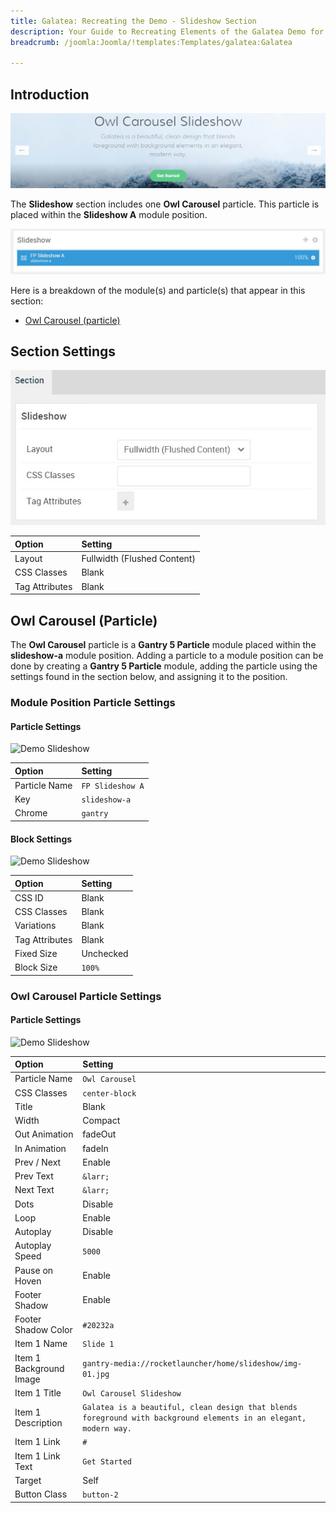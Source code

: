 ```yaml
---
title: Galatea: Recreating the Demo - Slideshow Section
description: Your Guide to Recreating Elements of the Galatea Demo for Joomla
breadcrumb: /joomla:Joomla/!templates:Templates/galatea:Galatea

---
```


## Introduction

![](assets/demo_3.jpeg)

The **Slideshow** section includes one **Owl Carousel** particle. This particle is placed within the **Slideshow A** module position.

![](assets/home_slideshow.jpeg)

Here is a breakdown of the module(s) and particle(s) that appear in this section:

* [Owl Carousel (particle)](#owl-carousel-(particle))

## Section Settings

![](assets/demo_slideshow_settings.jpeg)

| Option           | Setting                     |
| :--------------- | :----------                 |
| Layout           | Fullwidth (Flushed Content) |
| CSS Classes      | Blank                       |
| Tag Attributes   | Blank                       |

## Owl Carousel (Particle)

The **Owl Carousel** particle is a **Gantry 5 Particle** module placed within the **slideshow-a** module position. Adding a particle to a module position can be done by creating a **Gantry 5 Particle** module, adding the particle using the settings found in the section below, and assigning it to the position.

### Module Position Particle Settings

#### Particle Settings

![Demo Slideshow](demo_slideshow_1.jpeg)

| Option        | Setting          |
| :-----        | :-----           |
| Particle Name | `FP Slideshow A` |
| Key           | `slideshow-a`    |
| Chrome        | `gantry`         |

#### Block Settings

![Demo Slideshow](demo_slideshow_2.jpeg)

| Option         | Setting   |
| :-----         | :-----    |
| CSS ID         | Blank     |
| CSS Classes    | Blank     |
| Variations     | Blank     |
| Tag Attributes | Blank     |
| Fixed Size     | Unchecked |
| Block Size     | `100%`    |

### Owl Carousel Particle Settings

#### Particle Settings

![Demo Slideshow](demo_slideshow_3.jpeg)

| Option                  | Setting                                                                                                           |
| :-----                  | :-----                                                                                                            |
| Particle Name           | `Owl Carousel`                                                                                                    |
| CSS Classes             | `center-block`                                                                                                    |
| Title                   | Blank                                                                                                             |
| Width                   | Compact                                                                                                           |
| Out Animation           | fadeOut                                                                                                           |
| In Animation            | fadeIn                                                                                                            |
| Prev / Next             | Enable                                                                                                            |
| Prev Text               | `&larr;`                                                                                                          |
| Next Text               | `&larr;`                                                                                                          |
| Dots                    | Disable                                                                                                           |
| Loop                    | Enable                                                                                                            |
| Autoplay                | Disable                                                                                                           |
| Autoplay Speed          | `5000`                                                                                                            |
| Pause on Hoven          | Enable                                                                                                            |
| Footer Shadow           | Enable                                                                                                            |
| Footer Shadow Color     | `#20232a`                                                                                                         |
| Item 1 Name             | `Slide 1`                                                                                                         |
| Item 1 Background Image | `gantry-media://rocketlauncher/home/slideshow/img-01.jpg`                                                         |
| Item 1 Title            | `Owl Carousel Slideshow`                                                                                          |
| Item 1 Description      | `Galatea is a beautiful, clean design that blends foreground with background elements in an elegant, modern way.` |
| Item 1 Link             | `#`                                                                                                               |
| Item 1 Link Text        | `Get Started`                                                                                                     |
| Target                  | Self                                                                                                              |
| Button Class            | `button-2`                                                                                                        |